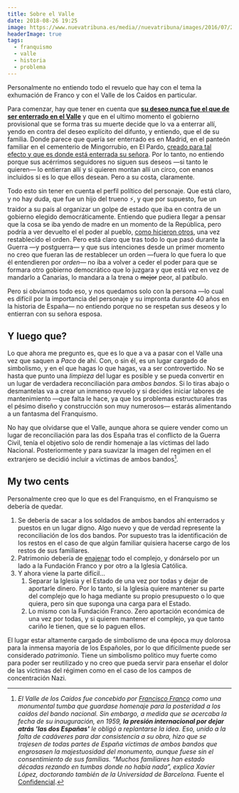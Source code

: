 ```yaml
---
title: Sobre el Valle
date: 2018-08-26 19:25
image: https://www.nuevatribuna.es/media//nuevatribuna/images/2016/07/27//2016072717050325190.jpg
headerImage: true
tags: 
  - franquismo
  - valle
  - historia 
  - problema
---
```


Personalmente no entiendo todo el revuelo que hay con el tema la exhumación de Franco y con el Valle de los Caídos en particular. 

Para comenzar, hay que tener en cuenta que **[su deseo nunca fue el que de ser enterrado en el Valle](https://www.elconfidencial.com/cultura/2017-03-02/franco-valle-de-los-caidos-entierro-tumba_1341378/)** y que en el ultimo momento el gobierno provisional que se forma tras su muerte decide que lo va a enterrar allí, yendo en contra del deseo explícito del difunto, y entiendo, que el de su familia. Donde parece que quería ser enterrado es en Madrid, en el panteón familiar en el cementerio de Mingorrubio, en El Pardo, [creado para tal efecto y que es donde está enterrada su señora](https://www.lavanguardia.com/politica/20180826/451460336852/franco-tumba-el-pardo-austera.html). Por lo tanto, no entiendo porque sus acérrimos seguidores no siguen sus deseos —si tanto le quieren— lo entierran allí y si quieren montan allí un circo, con enanos incluidos si es lo que ellos desean. Pero a su costa, claramente. 

Todo esto sin tener en cuenta el perfil político del personaje. Que está claro, y no hay duda, que fue un hijo del trueno :zap:, y que por supuesto, fue un traidor a su país al organizar un golpe de estado que iba en contra de un gobierno elegido democráticamente. Entiendo que pudiera llegar a pensar que la cosa se iba yendo de madre en un momento de la República, pero podría a ver devuelto el el poder al pueblo, [como hicieron otros](https://en.wikipedia.org/wiki/Carl_Gustaf_Emil_Mannerheim), una vez restablecido el orden. Pero está claro que tras todo lo que pasó durante la Guerra —y postguerra— y que sus intenciones desde un primer momento no creo que fueran las de restablecer un orden —fuera lo que fuera lo que él entendieren por *orden*— no iba a volver a ceder el poder para que se formara otro gobierno democrático que lo juzgara y que está vez en vez de mandarlo a Canarias, lo mandara a la trena o  ~~mejor~~ peor, al patíbulo. 

Pero si obviamos todo eso, y nos quedamos solo con la persona —lo cual es difícil por la importancia del personaje y su impronta durante 40 años en la historia de España— no entiendo porque no se respetan sus deseos y lo entierran con su señora esposa. 

## Y luego que?

Lo que ahora me pregunto es, que es lo que a va a pasar con el Valle una vez que saquen a *Paco* de ahí. Con, o sin él, es un lugar cargado de simbolismo, y en el que hagas lo que hagas, va a ser controvertido. No se hasta que punto una *limpieza* del lugar es posible y se pueda convertir en un lugar de verdadera reconciliación para *ambos bandos*. Si lo tiras abajo o desmantelas va a crear un inmenso revuelo y si decides iniciar labores de mantenimiento —que falta le hace, ya que los problemas estructurales tras el pésimo diseño y construcción son muy numerosos— estarás alimentando a un fantasma del Franquismo. 

No hay que olvidarse que el Valle, aunque ahora se quiere vender como un lugar de reconciliación para las dos España tras el conflicto de la Guerra Civil, tenía el objetivo solo de rendir homenaje a las víctimas del lado Nacional. Posteriormente y para suavizar la imagen del regimen en el extranjero se decidió incluir a víctimas de ambos bandos[^1]. 

## My two cents

Personalmente creo que lo que es del Franquismo, en el Franquismo se debería de quedar. 

1. Se debería de sacar a los soldados de ambos bandos ahí enterrados y puestos en un lugar digno. Algo nuevo y que de verdad represente la reconciliación de los dos bandos. Por supuesto tras la identificación de los restos en el caso de que algún familiar quisiera hacerse cargo de los restos de sus familiares. 
2. Patrimonio debería de [enajenar](https://es.wikipedia.org/wiki/Enajenación_(derecho)) todo el complejo, y donárselo por un lado a la Fundación Franco y por otro a la Iglesia Católica. 
3. Y ahora viene la parte difícil... 
   1. Separar la Iglesia y el Estado de una vez por todas y dejar de aportarle dinero. Por lo tanto, si la Iglesia quiere mantener su parte del complejo que lo haga mediante su propio presupuesto o lo que quiera, pero sin que suponga una carga para el Estado. 
   2. Lo mismo con la Fundación Franco. Zero aportación económica de una vez por todas, y si quieren mantener el complejo, ya que tanto cariño le tienen, que se lo paguen ellos. 

El lugar estar altamente cargado de simbolismo de una época muy dolorosa para la inmensa mayoría de los Españoles, por lo que difícilmente puede ser considerado *patrimonio*. Tiene un simbolismo politico muy fuerte como para poder ser reutilizado y no creo que pueda servir para enseñar el dolor de las víctimas del régimen como en el caso de los campos de concentración Nazi. 







[^1]: *El Valle de los Caídos fue concebido por [Francisco Franco](https://www.elconfidencial.com/espana/2017-12-29/francisco-franco-familia-carmen-arbol-genealogico-franquismo_1499360/) como una monumental tumba que guardase homenaje para la posteridad a los caídos del bando nacional. Sin embargo, a medida que se acercaba la fecha de su inauguración, en 1959, **la presión internacional por dejar atrás 'las dos Españas'** le obligó a replantarse la idea. Eso, unido a la falta de cadáveres para dar consistencia a su obra, hizo que se trajesen de todas partes de España víctimas de ambos bandos que engrosasen la majestuosidad del monumento, aunque fuese sin el consentimiento de sus familias. “Muchos familiares han estado décadas rezando en tumbas donde no había nada”, explica Xavier López, doctorando también de la Universidad de Barcelona.* Fuente el [Confidencial](https://www.elconfidencial.com/espana/2018-04-24/valle-caidos-muertos-34-000lista_1554124/). 